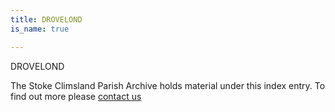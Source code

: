 ```yaml
---
title: DROVELOND
is_name: true

---
```


DROVELOND


The Stoke Climsland Parish Archive holds material under this index entry. To find out more please [contact us](/contact/)
